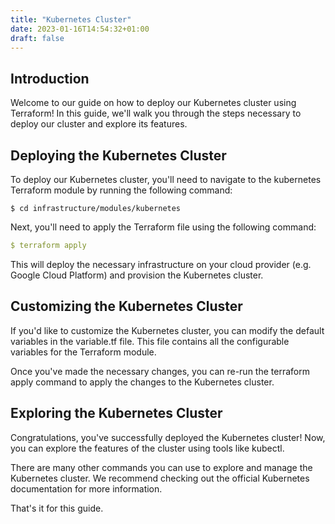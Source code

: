 ```yaml
---
title: "Kubernetes Cluster"
date: 2023-01-16T14:54:32+01:00
draft: false
---
```


## Introduction

Welcome to our guide on how to deploy our Kubernetes cluster using Terraform! In this guide, we'll walk you through the steps necessary to deploy our cluster and explore its features.

## Deploying the Kubernetes Cluster
To deploy our Kubernetes cluster, you'll need to navigate to the kubernetes Terraform module by running the following command:
```
$ cd infrastructure/modules/kubernetes
```
Next, you'll need to apply the Terraform file using the following command:

```yaml
$ terraform apply

```
This will deploy the necessary infrastructure on your cloud provider (e.g. Google Cloud Platform) and provision the Kubernetes cluster.

## Customizing the Kubernetes Cluster
If you'd like to customize the Kubernetes cluster, you can modify the default variables in the variable.tf file. This file contains all the configurable variables for the Terraform module.

Once you've made the necessary changes, you can re-run the terraform apply command to apply the changes to the Kubernetes cluster.


## Exploring the Kubernetes Cluster
Congratulations, you've successfully deployed the Kubernetes cluster! Now, you can explore the features of the cluster using tools like kubectl.

There are many other commands you can use to explore and manage the Kubernetes cluster. We recommend checking out the official Kubernetes documentation for more information.

That's it for this guide.

<!-- type the variable asked for the kubernetes cluster -->